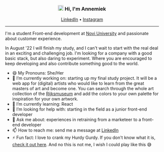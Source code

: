 <div align="center">
    <h3><img width="18px" src="https://media.giphy.com/media/5Lmn42BCOy99RaGRP7/giphy.gif"> Hi, I'm Annemiek</h3>
    <a href="https://www.linkedin.com/in/annemieknieboer/">LinkedIn</a>  •
    <a href="https://instagram.com/crea_diction">Instagram</a>
</div>


---

I'm a student Front-end development at [Novi University](https://www.novi.nl/) and passionate about customer experience. 

In August '22 I will finish my study, and I can't wait to start with the real deal in an exciting and challenging job. I'm looking for a company with a good basic stack, but also daring to experiment. Where you are encouraged to keep developing and also contribute something good to the world.

- 😄 My Pronouns: She/Her
- 🔭 I’m currently working on: starting up my final study project. It will be a web app for (digital) artists who would like to learn from the great masters of art and become one. You can search through the whole art collection of the [Rijksmuseum](https://data.rijksmuseum.nl/object-metadata/api/) and add the colors to your own palette for inspiration for your own artwork.
- 🌱 I’m currently learning: React
- 🤔 I’m looking for help with: starting in the field as a junior front-end developer
- 💬 Ask me about: experiences in retraining from a marketeer to a front-end developer
- 📫 How to reach me: send me a message at [LinkedIn](https://www.linkedin.com/in/annemieknieboer/)
- ⚡ Fun fact: I love to crank my Hurdy Gurdy. If you don't know what it is, [check it out here](https://www.youtube.com/watch?v=MEc7fT1TDbU). And no this is not me, I wish I could play like this 😅
